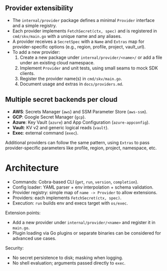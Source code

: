## Provider extensibility

- The `internal/provider` package defines a minimal `Provider` interface and a simple registry.
- Each provider implements `FetchSecret(ctx, spec)` and is registered in `cmd/skv/main.go` with a unique name and any aliases.
- A provider receives a `SecretSpec` with a `Name` and `Extras` map for provider-specific options (e.g., region, profile, project, vault_url).
- To add a new provider:
  1. Create a new package under `internal/provider/<name>/` or add a file under an existing cloud namespace.
  2. Implement `Provider` and unit tests, using small seams to mock SDK clients.
  3. Register the provider name(s) in `cmd/skv/main.go`.
  4. Document usage and extras in `docs/providers.md`.

## Multiple secret backends per cloud

- **AWS**: Secrets Manager (`aws`) and SSM Parameter Store (`aws-ssm`).
- **GCP**: Google Secret Manager (`gcp`).
- **Azure**: Key Vault (`azure`) and App Configuration (`azure-appconfig`).
- **Vault**: KV v2 and generic logical reads (`vault`).
- **Exec**: external command (`exec`).

Additional providers can follow the same pattern, using `Extras` to pass provider-specific parameters like profile, region, project, namespace, etc.

# Architecture

- Commands: Cobra-based CLI (`get`, `run`, `version`, `completion`).
- Config loader: YAML parser + env interpolation + schema validation.
- Provider registry: simple map of `name -> Provider` to allow extensions.
- Providers: each implements `FetchSecret(ctx, spec)`.
- Execution: `run` builds env and execs target with `os/exec`.

Extension points:

- Add a new provider under `internal/provider/<name>` and register it in `main.go`.
- Plugin loading via Go plugins or separate binaries can be considered for advanced use cases.

Security:

- No secret persistence to disk; masking when logging.
- No shell evaluation; arguments passed directly to `exec`.
